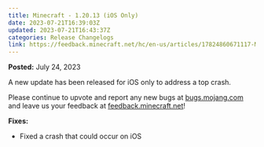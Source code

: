 ```yaml
---
title: Minecraft - 1.20.13 (iOS Only)
date: 2023-07-21T16:39:03Z
updated: 2023-07-21T16:43:37Z
categories: Release Changelogs
link: https://feedback.minecraft.net/hc/en-us/articles/17824860671117-Minecraft-1-20-13-iOS-Only-
---
```


**Posted:** July 24, 2023

A new update has been released for iOS only to address a top crash.

Please continue to upvote and report any new bugs at [bugs.mojang.com](https://bugs.mojang.com/) and leave us your feedback at [feedback.minecraft.net](https://feedback.minecraft.net/)!

**Fixes:**

-   Fixed a crash that could occur on iOS
